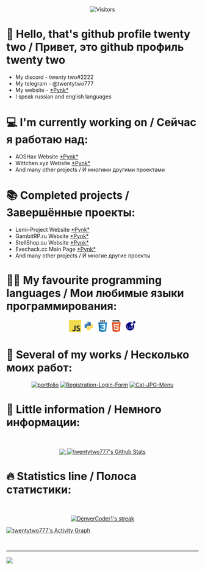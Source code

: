 <p align=center>
  <img alt="Visitors" src="https://visitor-badge.laobi.icu/badge?page_id=twentytwo777"/>
</p>

# 👋 Hello, that's github profile twenty two / Привет, это github профиль twenty two

- My discord - twenty two#2222
- My telegram - @twentytwo777
- My website - [\*Pynk\*](https://twenty-individual.space) 
- I speak russian and english languages

# 💻 I'm currently working on / Сейчас я работаю над:
  - AOSHax Website [\*Pynk\*](https://vk.com/aoshax)  
  - Wittchen.xyz Website [\*Pynk\*](https://wittchen.xyz)
  - And many other projects / И многими другими проектами

# 📚 Completed projects / Завершённые проекты:
  - Lemi-Project Website [\*Pynk\*](http://f0560310.xsph.ru/)
  - GambitRP.ru Website [\*Pynk\*](https://gambitrp.ru)
  - StellShop.su Website [\*Pynk\*](https://twentytwo777.github.io/portfolio/stellshop/)
  - Exechack.cc Main Page [\*Pynk\*](https://exechack.cc/)
  - And many other projects / И многие другие проекты

# 👨‍💻 My favourite programming languages / Мои любимые языки программирования:
<p align=center>
<img height="32" src="https://raw.githubusercontent.com/github/explore/80688e429a7d4ef2fca1e82350fe8e3517d3494d/topics/javascript/javascript.png" />
<img height="32" src="https://raw.githubusercontent.com/github/explore/80688e429a7d4ef2fca1e82350fe8e3517d3494d/topics/python/python.png" />
<img height="32" src="https://raw.githubusercontent.com/github/explore/80688e429a7d4ef2fca1e82350fe8e3517d3494d/topics/css/css.png" />
<img height="32" src="https://raw.githubusercontent.com/github/explore/80688e429a7d4ef2fca1e82350fe8e3517d3494d/topics/html/html.png" />
<img height="32" src="https://raw.githubusercontent.com/github/explore/80688e429a7d4ef2fca1e82350fe8e3517d3494d/topics/lua/lua.png" />
</p>

# 📃 Several of my works / Несколько моих работ:

<p align=center>
  <a href="https://github.com/twentytwo777/portfolio">
    <img width="282" src="https://denvercoder1-github-readme-stats.vercel.app/api/pin/?username=twentytwo777&repo=portfolio&theme=react&bg_color=0D1117&hide_border=true" alt="portfolio"></a>
  <a href="https://github.com/twentytwo777/Registration-Login-Form">
    <img width="282" src="https://denvercoder1-github-readme-stats.vercel.app/api/pin/?username=twentytwo777&repo=Registration-Login-Form&theme=react&bg_color=0D1117&hide_border=true" alt="Registration-Login-Form"></a>
  <a href="https://github.com/twentytwo777/Cat-JPG-Menu">
    <img width="282" src="https://denvercoder1-github-readme-stats.vercel.app/api/pin/?username=twentytwo777&repo=Cat-JPG-Menu&theme=react&bg_color=0D1117&hide_border=true" alt="Cat-JPG-Menu"></a>
</p>

# 📘 Little information / Немного информации:
<br>
<p align=center>
  <a href="https://github.com/anuraghazra/github-readme-stats">
  <img height=145 align=center src="https://github-readme-stats.vercel.app/api/top-langs/?username=twentytwo777&hide=c%23,powershell,java&title_color=2aa889&text_color=99d1ce&icon_color=2bbc8a&hide_border=true&bg_color=0c1014&langs_count=8&layout=compact" />
  </a>
  <a href="https://github.com/anuraghazra/github-readme-stats"><img align=center height=145 alt="twentytwo777's Github Stats" src="https://denvercoder1-github-readme-stats.vercel.app/api?username=twentytwo777&show_icons=true&count_private=true&theme=react&hide_border=true&bg_color=0D1117" /></a>
</p>

# 🔥 Statistics line / Полоса статистики:
<br>
<p align=center>
  <a href="https://github.com/DenverCoder1/github-readme-streak-stats">
    <img title="🔥 Get streak stats for your profile at git.io/streak-stats" alt="DenverCoder1's streak" src="https://github-readme-streak-stats.herokuapp.com/?user=twentytwo777&theme=black-ice&hide_border=true&stroke=0000&background=0D1117&ring=60D9FA&fire=60D9FA&currStreakLabel=60D9FA"/>
  </a>
</p>

<a href="https://github.com/ashutosh00710/github-readme-activity-graph"><img alt="twentytwo777's Activity Graph" src="https://activity-graph.herokuapp.com/graph?username=twentytwo777&bg_color=0D1117&color=5BCDEC&line=5BCDEC&point=FFFFFF&hide_border=true" /></a>

<br>

---

<img align=center src="https://i.imgur.com/FhHum5Y.png" />
